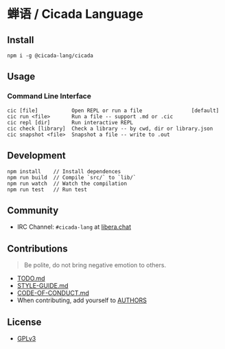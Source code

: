 # 蝉语 / Cicada Language

## Install

```
npm i -g @cicada-lang/cicada
```

## Usage

### Command Line Interface

```
cic [file]           Open REPL or run a file                [default]
cic run <file>       Run a file -- support .md or .cic
cic repl [dir]       Run interactive REPL
cic check [library]  Check a library -- by cwd, dir or library.json
cic snapshot <file>  Snapshot a file -- write to .out
```

## Development

```
npm install    // Install dependences
npm run build  // Compile `src/` to `lib/`
npm run watch  // Watch the compilation
npm run test   // Run test
```

## Community

- IRC Channel: `#cicada-lang` at [libera.chat](https://libera.chat)

## Contributions

> Be polite, do not bring negative emotion to others.

- [TODO.md](TODO.md)
- [STYLE-GUIDE.md](STYLE-GUIDE.md)
- [CODE-OF-CONDUCT.md](CODE-OF-CONDUCT.md)
- When contributing, add yourself to [AUTHORS](AUTHORS)

## License

- [GPLv3](LICENSE)

